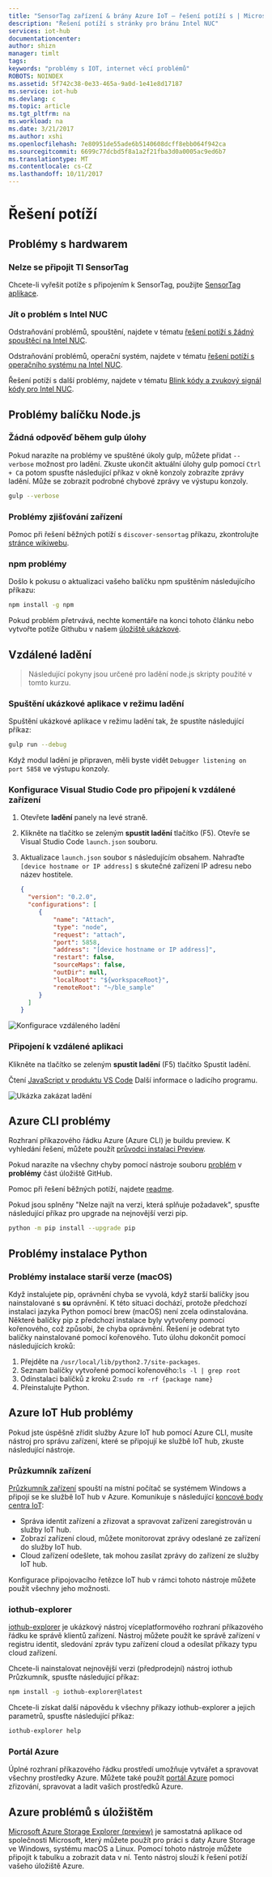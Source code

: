 ```yaml
---
title: "SensorTag zařízení & brány Azure IoT – řešení potíží s | Microsoft Docs"
description: "Řešení potíží s stránky pro bránu Intel NUC"
services: iot-hub
documentationcenter: 
author: shizn
manager: timlt
tags: 
keywords: "problémy s IOT, internet věcí problémů"
ROBOTS: NOINDEX
ms.assetid: 5f742c38-0e33-465a-9a0d-1e41e8d17187
ms.service: iot-hub
ms.devlang: c
ms.topic: article
ms.tgt_pltfrm: na
ms.workload: na
ms.date: 3/21/2017
ms.author: xshi
ms.openlocfilehash: 7e80951de55ade6b5140608dcff8ebb064f942ca
ms.sourcegitcommit: 6699c77dcbd5f8a1a2f21fba3d0a0005ac9ed6b7
ms.translationtype: MT
ms.contentlocale: cs-CZ
ms.lasthandoff: 10/11/2017
---
```

# <a name="troubleshooting"></a>Řešení potíží

## <a name="hardware-issues"></a>Problémy s hardwarem

### <a name="ti-sensortag-cannot-be-connected"></a>Nelze se připojit TI SensorTag

Chcete-li vyřešit potíže s připojením k SensorTag, použijte [SensorTag aplikace](http://processors.wiki.ti.com/index.php/SensorTag_User_Guide#SensorTag_App_user_guide).

### <a name="have-an-issue-with-intel-nuc"></a>Jít o problém s Intel NUC

Odstraňování problémů, spouštění, najdete v tématu [řešení potíží s žádný spouštěcí na Intel NUC](http://www.intel.com/content/www/us/en/support/boards-and-kits/000005845.html).

Odstraňování problémů, operační systém, najdete v tématu [řešení potíží s operačního systému na Intel NUC](http://www.intel.com/content/www/us/en/support/boards-and-kits/000006018.html).

Řešení potíží s další problémy, najdete v tématu [Blink kódy a zvukový signál kódy pro Intel NUC](http://www.intel.com/content/www/us/en/support/boards-and-kits/intel-nuc-boards/000005854.html).

## <a name="nodejs-package-issues"></a>Problémy balíčku Node.js

### <a name="no-response-during-gulp-tasks"></a>Žádná odpověď během gulp úlohy

Pokud narazíte na problémy ve spuštěné úkoly gulp, můžete přidat `--verbose` možnost pro ladění. Zkuste ukončit aktuální úlohy gulp pomocí `Ctrl + C`a potom spusťte následující příkaz v okně konzoly zobrazíte zprávy ladění. Může se zobrazit podrobné chybové zprávy ve výstupu konzoly.

```bash
gulp --verbose
```

### <a name="device-discovery-issues"></a>Problémy zjišťování zařízení

Pomoc při řešení běžných potíží s `discover-sensortag` příkazu, zkontrolujte [stránce wikiwebu](https://wiki.archlinux.org/index.php/bluetooth#Bluetoothctl).

### <a name="npm-issues"></a>npm problémy

Došlo k pokusu o aktualizaci vašeho balíčku npm spuštěním následujícího příkazu:

```bash
npm install -g npm
```

Pokud problém přetrvává, nechte komentáře na konci tohoto článku nebo vytvořte potíže Githubu v našem [úložiště ukázkové](https://github.com/azure-samples/iot-hub-c-intel-nuc-gateway-getting-started).

## <a name="remote-debugging"></a>Vzdálené ladění
> Následující pokyny jsou určené pro ladění node.js skripty použité v tomto kurzu.
### <a name="run-the-sample-application-in-debug-mode"></a>Spuštění ukázkové aplikace v režimu ladění

Spuštění ukázkové aplikace v režimu ladění tak, že spustíte následující příkaz:

```bash
gulp run --debug
```

Když modul ladění je připraven, měli byste vidět `Debugger listening on port 5858` ve výstupu konzoly.

### <a name="configure-visual-studio-code-to-connect-to-the-remote-device"></a>Konfigurace Visual Studio Code pro připojení k vzdálené zařízení

1. Otevřete **ladění** panely na levé straně.
2. Klikněte na tlačítko se zeleným **spustit ladění** tlačítko (F5). Otevře se Visual Studio Code `launch.json` souboru.
3. Aktualizace `launch.json` soubor s následujícím obsahem. Nahraďte `[device hostname or IP address]` s skutečné zařízení IP adresu nebo název hostitele.

   ``` json
   {
     "version": "0.2.0",
     "configurations": [
        {
            "name": "Attach",
            "type": "node",
            "request": "attach",
            "port": 5858,
            "address": "[device hostname or IP address]",
            "restart": false,
            "sourceMaps": false,
            "outDir": null,
            "localRoot": "${workspaceRoot}",
            "remoteRoot": "~/ble_sample"
        }
     ]
   }
   ```

![Konfigurace vzdáleného ladění](./media/iot-hub-gateway-kit-lessons/troubleshooting/remote_debugging_configuration.png)

### <a name="attach-to-the-remote-application"></a>Připojení k vzdálené aplikaci

Klikněte na tlačítko se zeleným **spustit ladění** (F5) tlačítko Spustit ladění.

Čtení [JavaScript v produktu VS Code](https://code.visualstudio.com/docs/languages/javascript#_debugging) Další informace o ladicího programu.

![Ukázka zakázat ladění](./media/iot-hub-gateway-kit-lessons/troubleshooting/debugging_ble_sample.png)

## <a name="azure-cli-issues"></a>Azure CLI problémy

Rozhraní příkazového řádku Azure (Azure CLI) je buildu preview. K vyhledání řešení, můžete použít [průvodci instalaci Preview](https://github.com/Azure/azure-cli/blob/master/doc/preview_install_guide.md).

Pokud narazíte na všechny chyby pomocí nástroje souboru [problém](https://github.com/Azure/azure-cli/issues) v **problémy** část úložiště GitHub.

Pomoc při řešení běžných potíží, najdete [readme](https://github.com/Azure/azure-cli/blob/master/README.rst).

Pokud jsou splněny "Nelze najít na verzi, která splňuje požadavek", spusťte následující příkaz pro upgrade na nejnovější verzi pip.

```bash
python -m pip install --upgrade pip
```

## <a name="python-installation-issues"></a>Problémy instalace Python

### <a name="legacy-installation-issues-macos"></a>Problémy instalace starší verze (macOS)

Když instalujete pip, oprávnění chyba se vyvolá, když starší balíčky jsou nainstalované s **su** oprávnění. K této situaci dochází, protože předchozí instalaci jazyka Python pomocí brew (macOS) není zcela odinstalována. Některé balíčky pip z předchozí instalace byly vytvořeny pomocí kořenového, což způsobí, že chyba oprávnění. Řešení je odebrat tyto balíčky nainstalované pomocí kořenového. Tuto úlohu dokončit pomocí následujících kroků:

1. Přejděte na `/usr/local/lib/python2.7/site-packages`.
2. Seznam balíčky vytvořené pomocí kořenového:`ls -l | grep root`
3. Odinstalaci balíčků z kroku 2:`sudo rm -rf {package name}`
4. Přeinstalujte Python.

## <a name="azure-iot-hub-issues"></a>Azure IoT Hub problémy

Pokud jste úspěšně zřídit služby Azure IoT hub pomocí Azure CLI, musíte nástroj pro správu zařízení, které se připojují ke službě IoT hub, zkuste následující nástroje.

### <a name="device-explorer"></a>Průzkumník zařízení

[Průzkumník zařízení](https://github.com/Azure/azure-iot-sdk-csharp/blob/master/tools/DeviceExplorer) spouští na místní počítač se systémem Windows a připojí se ke službě IoT hub v Azure. Komunikuje s následující [koncové body centra IoT](https://azure.microsoft.com/en-us/documentation/articles/iot-hub-devguide/):

- Správa identit zařízení a zřizovat a spravovat zařízení zaregistrován u služby IoT hub.
- Zobrazí zařízení cloud, můžete monitorovat zprávy odeslané ze zařízení do služby IoT hub.
- Cloud zařízení odešlete, tak mohou zasílat zprávy do zařízení ze služby IoT hub.

Konfigurace připojovacího řetězce IoT hub v rámci tohoto nástroje můžete použít všechny jeho možnosti.

### <a name="iothub-explorer"></a>iothub-explorer

[iothub-explorer](https://github.com/Azure/iothub-explorer) je ukázkový nástroj víceplatformového rozhraní příkazového řádku ke správě klientů zařízení. Nástroj můžete použít ke správě zařízení v registru identit, sledování zpráv typu zařízení cloud a odesílat příkazy typu cloud zařízení.

Chcete-li nainstalovat nejnovější verzi (předprodejní) nástroj iothub Průzkumník, spusťte následující příkaz:

```bash
npm install -g iothub-explorer@latest
```

Chcete-li získat další nápovědu k všechny příkazy iothub-explorer a jejich parametrů, spusťte následující příkaz:

```bash
iothub-explorer help
```

### <a name="the-azure-portal"></a>Portál Azure

Úplné rozhraní příkazového řádku prostředí umožňuje vytvářet a spravovat všechny prostředky Azure. Můžete také použít [portál Azure](https://azure.microsoft.com/en-us/documentation/articles/azure-portal-overview/) pomoci zřizování, spravovat a ladit vašich prostředků Azure.

## <a name="azure-storage-issues"></a>Azure problémů s úložištěm

[Microsoft Azure Storage Explorer (preview)](http://storageexplorer.com/) je samostatná aplikace od společnosti Microsoft, který můžete použít pro práci s daty Azure Storage ve Windows, systému macOS a Linux. Pomocí tohoto nástroje můžete připojit k tabulku a zobrazit data v ní. Tento nástroj slouží k řešení potíží vašeho úložiště Azure.
